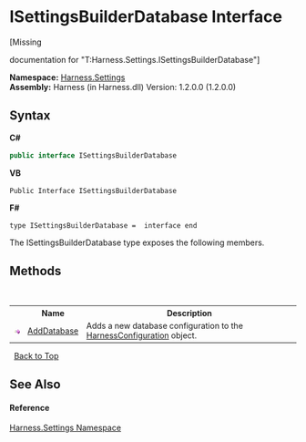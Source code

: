 # ISettingsBuilderDatabase Interface
 

\[Missing <summary> documentation for "T:Harness.Settings.ISettingsBuilderDatabase"\]

**Namespace:**&nbsp;<a href="71b20054-d355-35ae-710d-5484ba2d4fce">Harness.Settings</a><br />**Assembly:**&nbsp;Harness (in Harness.dll) Version: 1.2.0.0 (1.2.0.0)

## Syntax

**C#**<br />
``` C#
public interface ISettingsBuilderDatabase
```

**VB**<br />
``` VB
Public Interface ISettingsBuilderDatabase
```

**F#**<br />
``` F#
type ISettingsBuilderDatabase =  interface end
```

The ISettingsBuilderDatabase type exposes the following members.


## Methods
&nbsp;<table><tr><th></th><th>Name</th><th>Description</th></tr><tr><td>![Public method](media/pubmethod.gif "Public method")</td><td><a href="9266817d-6a21-8345-19eb-ea610453284b">AddDatabase</a></td><td>
Adds a new database configuration to the <a href="aea1a0da-0211-3e8d-e69f-7300dd07906e">HarnessConfiguration</a> object.</td></tr></table>&nbsp;
<a href="#isettingsbuilderdatabase-interface">Back to Top</a>

## See Also


#### Reference
<a href="71b20054-d355-35ae-710d-5484ba2d4fce">Harness.Settings Namespace</a><br />